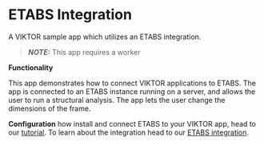# ETABS Integration
A VIKTOR sample app which utilizes an ETABS integration.

> **_NOTE:_**  This app requires a worker

**Functionality**

This app demonstrates how to connect VIKTOR applications to ETABS. The app is connected to an ETABS instance running on a server,
and allows the user to run a structural analysis. The app lets the user change the dimensions of the frame. 

**Configuration**
how install and connect ETABS to your VIKTOR app, head to our [tutorial](https://docs.viktor.ai/docs/tutorials/integrations/etabs-sap2000-tutorial/).
To learn about the integration head to our [ETABS integration](https://docs.viktor.ai/docs/create-apps/software-integrations/etabs-and-sap2000/).
